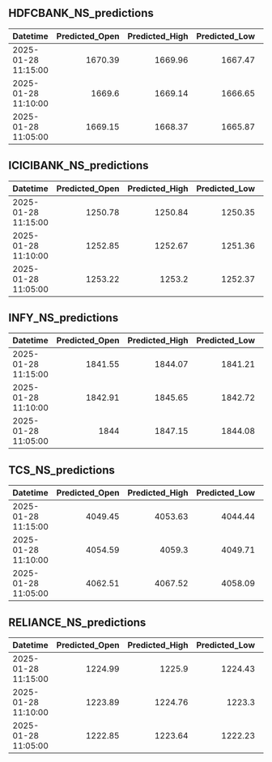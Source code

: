 ## HDFCBANK_NS_predictions
| Datetime            |   Predicted_Open |   Predicted_High |   Predicted_Low |   Predicted_Close |   Predicted_Volume |
|:--------------------|-----------------:|-----------------:|----------------:|------------------:|-------------------:|
| 2025-01-28 11:15:00 |          1670.39 |          1669.96 |         1667.47 |           1668.17 |             160039 |
| 2025-01-28 11:10:00 |          1669.6  |          1669.14 |         1666.65 |           1667.29 |             154368 |
| 2025-01-28 11:05:00 |          1669.15 |          1668.37 |         1665.87 |           1666.03 |             172202 |

## ICICIBANK_NS_predictions
| Datetime            |   Predicted_Open |   Predicted_High |   Predicted_Low |   Predicted_Close |   Predicted_Volume |
|:--------------------|-----------------:|-----------------:|----------------:|------------------:|-------------------:|
| 2025-01-28 11:15:00 |          1250.78 |          1250.84 |         1250.35 |           1251.49 |             130473 |
| 2025-01-28 11:10:00 |          1252.85 |          1252.67 |         1251.36 |           1253.29 |             120543 |
| 2025-01-28 11:05:00 |          1253.22 |          1253.2  |         1252.37 |           1253.81 |             137036 |

## INFY_NS_predictions
| Datetime            |   Predicted_Open |   Predicted_High |   Predicted_Low |   Predicted_Close |   Predicted_Volume |
|:--------------------|-----------------:|-----------------:|----------------:|------------------:|-------------------:|
| 2025-01-28 11:15:00 |          1841.55 |          1844.07 |         1841.21 |           1842.35 |            40497.9 |
| 2025-01-28 11:10:00 |          1842.91 |          1845.65 |         1842.72 |           1843.53 |            34577.7 |
| 2025-01-28 11:05:00 |          1844    |          1847.15 |         1844.08 |           1844.66 |            31616.2 |

## TCS_NS_predictions
| Datetime            |   Predicted_Open |   Predicted_High |   Predicted_Low |   Predicted_Close |   Predicted_Volume |
|:--------------------|-----------------:|-----------------:|----------------:|------------------:|-------------------:|
| 2025-01-28 11:15:00 |          4049.45 |          4053.63 |         4044.44 |           4048.86 |            35054.4 |
| 2025-01-28 11:10:00 |          4054.59 |          4059.3  |         4049.71 |           4053.6  |            33600.9 |
| 2025-01-28 11:05:00 |          4062.51 |          4067.52 |         4058.09 |           4061.63 |            30972.1 |

## RELIANCE_NS_predictions
| Datetime            |   Predicted_Open |   Predicted_High |   Predicted_Low |   Predicted_Close |   Predicted_Volume |
|:--------------------|-----------------:|-----------------:|----------------:|------------------:|-------------------:|
| 2025-01-28 11:15:00 |          1224.99 |          1225.9  |         1224.43 |           1225.54 |            86966.4 |
| 2025-01-28 11:10:00 |          1223.89 |          1224.76 |         1223.3  |           1224.39 |            83629.5 |
| 2025-01-28 11:05:00 |          1222.85 |          1223.64 |         1222.23 |           1223.29 |            84237.1 |

